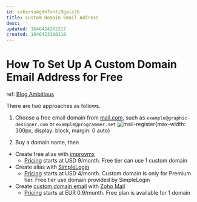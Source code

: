 ```yaml
---
id: xs6srsu4gdh7xhti9galc26
title: Custom Domain Email Address
desc: ''
updated: 1646424262317
created: 1646423110110
---
```

# How To Set Up A Custom Domain Email Address for Free
ref: [Blog Ambitious](https://blogambitious.com/custom-domain-email-address-free/)

There are two approaches as follows.

1. Choose a free email domain from [mail.com](https://www.mail.com/), such as `example@graphic-designer.com` or `example@programmer.net`
![mail-register](https://mllj2j8xvfl0.i.optimole.com/Lsv2lkg.cHDL~36fa1/w:714/h:375/q:98/dpr:1.3/https://s15165.pcdn.co/wp-content/uploads/2020/07/Mail.com-registration.jpg){max-width: 300px, display: block, margin: 0 auto}

2. Buy a domain name, then
- Create free alias with [improvmx](https://improvmx.com/)
  - [Pricing](https://improvmx.com/pricing/) starts at USD 9/month. Free tier can use 1 custom domain
- Create alias with [SimpleLogin](https://simplelogin.io/)
  - [Pricing](https://simplelogin.io/pricing/) starts at USD 4/month. Custom domain is only for Premium tier. Free tier use domain provided by SimpleLogin
- Create [custom domain email](https://www.zoho.com/mail/custom-domain-email.html) with [Zoho Mail](https://www.zoho.com/mail/)
  - [Pricing](https://www.zoho.com/mail/zohomail-pricing.html) starts at EUR 0.9/month. Free plan is available for 1 domain